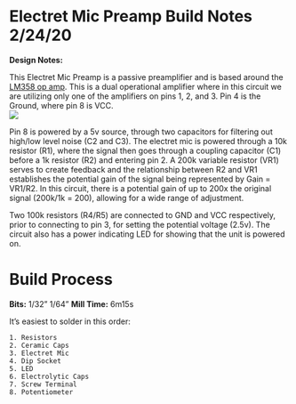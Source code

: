 # Electret Mic Preamp Build Notes 2/24/20
 
**Design Notes:**

This Electret Mic Preamp is a passive preamplifier and is based around the [LM358 op amp](https://www.ti.com/product/LM358).  This is a dual operational amplifier where in this circuit we are utilizing only one of the amplifiers on pins 1, 2, and 3.  Pin 4 is the Ground, where pin 8 is VCC.  
![](https://i.imgur.com/hkirKNo.png)
 
Pin 8 is powered by a 5v source, through two capacitors for filtering out high/low level noise (C2 and C3).  The electret mic is powered through a 10k resistor (R1), where the signal then goes through a coupling capacitor (C1) before a 1k resistor (R2) and entering pin 2.  A 200k variable resistor (VR1) serves to create feedback and the relationship between R2 and VR1 establishes the potential gain of the signal being represented by Gain = VR1/R2.  In this circuit, there is a potential gain of up to 200x the original signal (200k/1k = 200), allowing for a wide range of adjustment.

Two 100k resistors (R4/R5) are connected to GND and VCC respectively, prior to connecting to pin 3, for setting the potential voltage (2.5v). The circuit also has a power indicating LED for showing that the unit is powered on. 

# Build Process
**Bits:**
1/32” 
1/64”
**Mill Time:**
6m15s

It’s easiest to solder in this order:
```
1. Resistors
2. Ceramic Caps
3. Electret Mic
4. Dip Socket
5. LED
6. Electrolytic Caps
7. Screw Terminal 
8. Potentiometer
```
 

